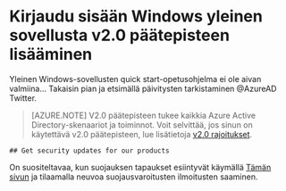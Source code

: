 <properties
    pageTitle="Azure AD v2.0 Windows yleinen-sovellus | Microsoft Azure"
    description="Windowsin yleinen sovellusta, joka kirjautuu-käyttäjät sekä oman Microsoft Account muodostaminen ja työpaikan tai oppilaitoksen tilit."
    services="active-directory"
    documentationCenter=""
    authors="dstrockis"
    manager="mbaldwin"
    editor=""/>

<tags
    ms.service="active-directory"
    ms.workload="identity"
    ms.topic="article"
    ms.tgt_pltfrm="mobile-windows-store"
    ms.devlang="dotnet"
    ms.date="02/20/2016"
    ms.author="dastrock"/>

  # <a name="add-sign-in-to-a-windows-universal-app-using-the-v20-endpoint"></a>Kirjaudu sisään Windows yleinen sovellusta v2.0 päätepisteen lisääminen
  Yleinen Windows-sovellusten quick start-opetusohjelma ei ole aivan valmiina... Takaisin pian ja etsimällä päivitysten tarkistaminen @AzureAD Twitter.

> [AZURE.NOTE]
    V2.0 päätepisteen tukee kaikkia Azure Active Directory-skenaariot ja toiminnot.  Voit selvittää, jos sinun on käytettävä v2.0 päätepisteen, lue lisätietoja [v2.0 rajoitukset](active-directory-v2-limitations.md).
    
    ## Get security updates for our products

On suositeltavaa, kun suojauksen tapaukset esiintyvät käymällä [Tämän sivun](https://technet.microsoft.com/security/dd252948) ja tilaamalla neuvoa suojausvaroitusten ilmoitusten saaminen.